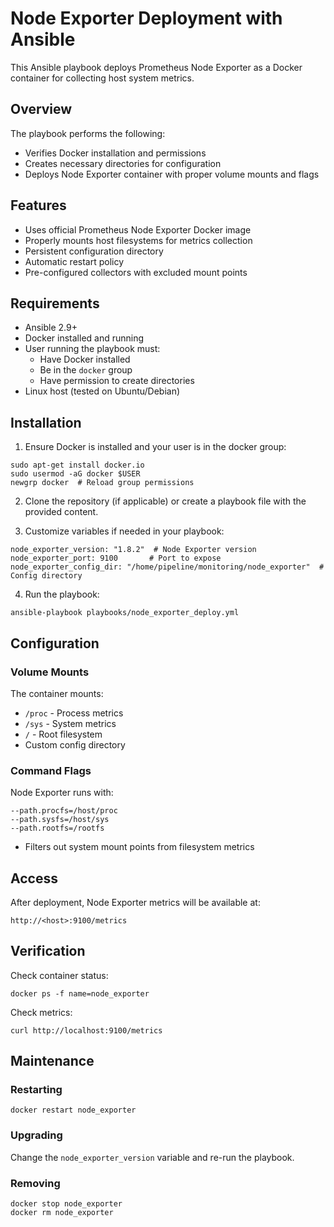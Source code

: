 # Node Exporter Deployment with Ansible

This Ansible playbook deploys Prometheus Node Exporter as a Docker container for collecting host system metrics.

## Overview

The playbook performs the following:
- Verifies Docker installation and permissions
- Creates necessary directories for configuration
- Deploys Node Exporter container with proper volume mounts and flags

## Features

- Uses official Prometheus Node Exporter Docker image
- Properly mounts host filesystems for metrics collection
- Persistent configuration directory
- Automatic restart policy
- Pre-configured collectors with excluded mount points

## Requirements

- Ansible 2.9+
- Docker installed and running
- User running the playbook must:
  - Have Docker installed
  - Be in the `docker` group
  - Have permission to create directories
- Linux host (tested on Ubuntu/Debian)

## Installation

1. Ensure Docker is installed and your user is in the docker group:
```
sudo apt-get install docker.io
sudo usermod -aG docker $USER
newgrp docker  # Reload group permissions
```

2. Clone the repository (if applicable) or create a playbook file with the provided content.

3. Customize variables if needed in your playbook:
```
node_exporter_version: "1.8.2"  # Node Exporter version
node_exporter_port: 9100       # Port to expose
node_exporter_config_dir: "/home/pipeline/monitoring/node_exporter"  # Config directory
```

4. Run the playbook:
```
ansible-playbook playbooks/node_exporter_deploy.yml
```

## Configuration

### Volume Mounts
The container mounts:
- `/proc` - Process metrics
- `/sys` - System metrics
- `/` - Root filesystem
- Custom config directory

### Command Flags
Node Exporter runs with:
```
--path.procfs=/host/proc
--path.sysfs=/host/sys
--path.rootfs=/rootfs
```
- Filters out system mount points from filesystem metrics

## Access

After deployment, Node Exporter metrics will be available at:
```
http://<host>:9100/metrics
```

## Verification

Check container status:
```
docker ps -f name=node_exporter
```

Check metrics:
```
curl http://localhost:9100/metrics
```

## Maintenance

### Restarting
```
docker restart node_exporter
```

### Upgrading
Change the `node_exporter_version` variable and re-run the playbook.

### Removing
```
docker stop node_exporter
docker rm node_exporter
```
